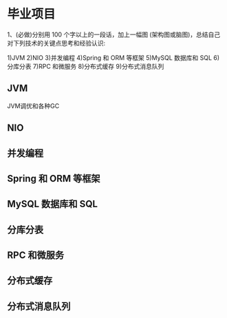 # 毕业项目

1、(必做)分别用 100 个字以上的一段话，加上一幅图 (架构图或脑图)，总结自己
对下列技术的关键点思考和经验认识:

1)JVM
2)NIO
3)并发编程
4)Spring 和 ORM 等框架
5)MySQL 数据库和 SQL
6)分库分表
7)RPC 和微服务
8)分布式缓存
9)分布式消息队列

## JVM

JVM调优和各种GC

## NIO



## 并发编程

## Spring 和 ORM 等框架

## MySQL 数据库和 SQL

## 分库分表

## RPC 和微服务

## 分布式缓存

## 分布式消息队列

